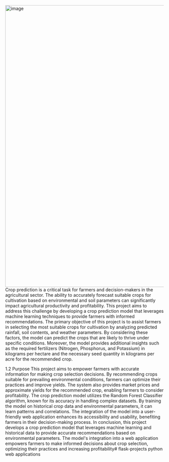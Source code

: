 <img width="1917" height="898" alt="image" src="https://github.com/user-attachments/assets/d4b03887-ec60-4ddc-b885-154531d80f76" />
 Crop prediction is a critical task for farmers and decision-makers in the agricultural
 sector. The ability to accurately forecast suitable crops for cultivation based on
 environmental and soil parameters can significantly impact agricultural productivity
 and profitability. This project aims to address this challenge by developing a crop
 prediction model that leverages machine learning techniques to provide farmers
 with informed recommendations.
 The primary objective of this project is to assist farmers in selecting the most
 suitable crops for cultivation by analyzing predicted rainfall, soil contents, and
 weather parameters. By considering these factors, the model can predict the crops
 that are likely to thrive under specific conditions. Moreover, the model provides
 additional insights such as the required fertilizers (Nitrogen, Phosphorus, and
 Potassium) in kilograms per hectare and the necessary seed quantity in kilograms
 per acre for the recommended crop.
 
 1.2 Purpose
 This project aims to empower farmers with accurate information for making crop
 selection decisions. By recommending crops suitable for prevailing environmental
 conditions, farmers can optimize their practices and improve yields. The system
 also provides market prices and approximate yields for the recommended crop,
 enabling farmers to consider profitability. The crop prediction model utilizes the
 Random Forest Classifier algorithm, known for its accuracy in handling complex
 datasets. By training the model on historical crop data and environmental
 parameters, it can learn patterns and correlations. The integration of the model into
 a user-friendly web application enhances its accessibility and usability, benefiting
 farmers in their decision-making process.
 In conclusion, this project develops a crop prediction model that leverages machine
 learning and historical data to provide accurate recommendations based on
 environmental parameters. The model's integration into a web application
 empowers farmers to make informed decisions about crop selection, optimizing
 their practices and increasing profitability# flask-projects
python web applications

